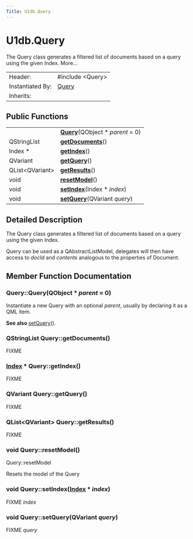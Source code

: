 ```yaml
---
Title: U1db.Query
---
```


# U1db.Query

<!-- $$$Query-brief -->
<p>The Query class generates a filtered list of documents based on a query using the given Index. More...</p>
<!-- @@@Query -->
<table class="alignedsummary">
<tr><td class="memItemLeft rightAlign topAlign"> Header:</td><td class="memItemRight bottomAlign"> <span class="preprocessor">#include &lt;Query&gt;</span>
</td></tr><tr><td class="memItemLeft rightAlign topAlign"> Instantiated By:</td><td class="memItemRight bottomAlign"> <a href="U1db.Query.md">Query</a></td></tr><tr><td class="memItemLeft rightAlign topAlign"> Inherits:</td><td class="memItemRight bottomAlign"> </td></tr></table><ul>
</ul>
<h2 id="public-functions">Public Functions</h2>
<table class="alignedsummary">
<tr><td class="memItemLeft rightAlign topAlign"> </td><td class="memItemRight bottomAlign"><b><a href="#Query">Query</a></b>(QObject *<i> parent</i> = 0)</td></tr>
<tr><td class="memItemLeft rightAlign topAlign"> QStringList </td><td class="memItemRight bottomAlign"><b><a href="#getDocuments">getDocuments</a></b>()</td></tr>
<tr><td class="memItemLeft rightAlign topAlign"> Index * </td><td class="memItemRight bottomAlign"><b><a href="#getIndex">getIndex</a></b>()</td></tr>
<tr><td class="memItemLeft rightAlign topAlign"> QVariant </td><td class="memItemRight bottomAlign"><b><a href="#getQuery">getQuery</a></b>()</td></tr>
<tr><td class="memItemLeft rightAlign topAlign"> QList&lt;QVariant&gt; </td><td class="memItemRight bottomAlign"><b><a href="#getResults">getResults</a></b>()</td></tr>
<tr><td class="memItemLeft rightAlign topAlign"> void </td><td class="memItemRight bottomAlign"><b><a href="#resetModel">resetModel</a></b>()</td></tr>
<tr><td class="memItemLeft rightAlign topAlign"> void </td><td class="memItemRight bottomAlign"><b><a href="#setIndex">setIndex</a></b>(Index *<i> index</i>)</td></tr>
<tr><td class="memItemLeft rightAlign topAlign"> void </td><td class="memItemRight bottomAlign"><b><a href="#setQuery">setQuery</a></b>(QVariant<i> query</i>)</td></tr>
</table>
<!-- $$$Query-description -->
<h2 id="details">Detailed Description</h2>
<p>The Query class generates a filtered list of documents based on a query using the given Index.</p>
<p>Query can be used as a QAbstractListModel, delegates will then have access to <i>docId</i> and <i>contents</i> analogous to the properties of Document.</p>
<!-- @@@Query -->
<h2>Member Function Documentation</h2>
<!-- $$$Query[overload1]$$$QueryQObject* -->
<h3 class="fn" id="Query">Query::<span class="name">Query</span>(<span class="type">QObject</span> *<i> parent</i> = 0)</h3>
<p>Instantiate a new Query with an optional <i>parent</i>, usually by declaring it as a QML item.</p>
<p><b>See also </b><a href="#setQuery">setQuery</a>().</p>
<!-- @@@Query -->
<!-- $$$getDocuments[overload1]$$$getDocuments -->
<h3 class="fn" id="getDocuments"><span class="type">QStringList</span> Query::<span class="name">getDocuments</span>()</h3>
<p>FIXME</p>
<!-- @@@getDocuments -->
<!-- $$$getIndex[overload1]$$$getIndex -->
<h3 class="fn" id="getIndex"><span class="type"><a href="U1db.Index.md">Index</a></span> * Query::<span class="name">getIndex</span>()</h3>
<p>FIXME</p>
<!-- @@@getIndex -->
<!-- $$$getQuery[overload1]$$$getQuery -->
<h3 class="fn" id="getQuery"><span class="type">QVariant</span> Query::<span class="name">getQuery</span>()</h3>
<p>FIXME</p>
<!-- @@@getQuery -->
<!-- $$$getResults[overload1]$$$getResults -->
<h3 class="fn" id="getResults"><span class="type">QList</span>&lt;<span class="type">QVariant</span>&gt; Query::<span class="name">getResults</span>()</h3>
<p>FIXME</p>
<!-- @@@getResults -->
<!-- $$$resetModel[overload1]$$$resetModel -->
<h3 class="fn" id="resetModel"><span class="type">void</span> Query::<span class="name">resetModel</span>()</h3>
<p>Query::resetModel</p>
<p>Resets the model of the Query</p>
<!-- @@@resetModel -->
<!-- $$$setIndex[overload1]$$$setIndexIndex* -->
<h3 class="fn" id="setIndex"><span class="type">void</span> Query::<span class="name">setIndex</span>(<span class="type"><a href="U1db.Index.md">Index</a></span> *<i> index</i>)</h3>
<p>FIXME <i>index</i></p>
<!-- @@@setIndex -->
<!-- $$$setQuery[overload1]$$$setQueryQVariant -->
<h3 class="fn" id="setQuery"><span class="type">void</span> Query::<span class="name">setQuery</span>(<span class="type">QVariant</span><i> query</i>)</h3>
<p>FIXME <i>query</i></p>
<!-- @@@setQuery -->
